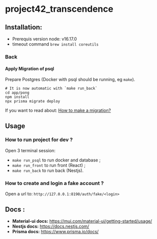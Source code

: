 # project42_transcendence

## Installation:

 - Prerequis version node: v16.17.0
 - timeout command `brew install coreutils`

### Back

#### Apply Migration of psql

Prepare Postgres (Docker with psql should be running, eg `make`).

```
# It is now automatic with `make run_back`
cd app/pong
npm install
npx prisma migrate deploy
```

If you want to read about: [How to make a migration?](https://docs.nestjs.com/recipes/prisma#create-two-database-tables-with-prisma-migrate)

## Usage

### How to run project for dev ?

Open 3 terminal session:
 - `make run_psql` to run docker and database ;
 - `make run_front` to run front (React) ;
 - `make run_back` to run back (Nestjs).

### How to create and login a fake account ?

Open a url to: `http://127.0.0.1:8190/auth/fake/<login>`

## Docs :

 - **Material-ui docs:** https://mui.com/material-ui/getting-started/usage/
 - **Nestjs docs:** https://docs.nestjs.com/
 - **Prisma docs:** https://www.prisma.io/docs/
